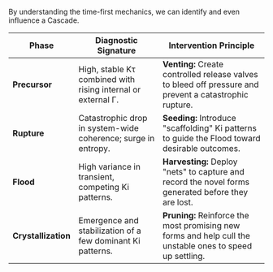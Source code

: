 By understanding the time-first mechanics, we can identify and even influence a Cascade.

| Phase           | Diagnostic Signature                                          | Intervention Principle                                          |
|-----------------|---------------------------------------------------------------|-----------------------------------------------------------------|
| **Precursor**   | High, stable Kτ combined with rising internal or external Γ.  | **Venting:** Create controlled release valves to bleed off pressure and prevent a catastrophic rupture. |
| **Rupture**     | Catastrophic drop in system-wide coherence; surge in entropy. | **Seeding:** Introduce "scaffolding" Ki patterns to guide the Flood toward desirable outcomes.     |
| **Flood**       | High variance in transient, competing Ki patterns.              | **Harvesting:** Deploy "nets" to capture and record the novel forms generated before they are lost. |
| **Crystallization** | Emergence and stabilization of a few dominant Ki patterns.     | **Pruning:** Reinforce the most promising new forms and help cull the unstable ones to speed up settling. |